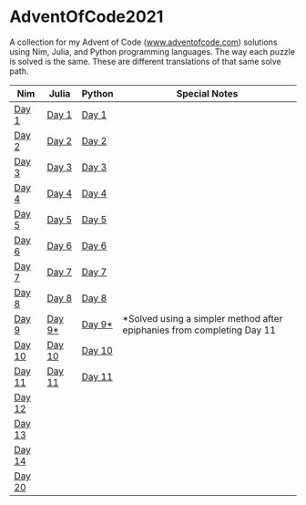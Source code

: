 # AdventOfCode2021
A collection for my Advent of Code (www.adventofcode.com) solutions using Nim, Julia, and Python programming languages. The way each puzzle is solved is the same. These are different translations of that same solve path.

| Nim | Julia | Python | Special Notes |
| --- | ----- | ------ | ------------- |
| [Day 1](https://github.com/genius487/AdventOfCode2021/blob/main/day01/n21d01.nim) | [Day 1](https://github.com/genius487/AdventOfCode2021/blob/main/day01/j21d01.jl) | [Day 1](https://github.com/genius487/AdventOfCode2021/blob/main/day01/p21d01.py) |
| [Day 2](https://github.com/genius487/AdventOfCode2021/blob/main/day02/n21d02.nim) | [Day 2](https://github.com/genius487/AdventOfCode2021/blob/main/day02/j21d02.jl) | [Day 2](https://github.com/genius487/AdventOfCode2021/blob/main/day02/p21d02.py) |
| [Day 3](https://github.com/genius487/AdventOfCode2021/blob/main/day03/n21d03.nim) | [Day 3](https://github.com/genius487/AdventOfCode2021/blob/main/day03/j21d03.jl) | [Day 3](https://github.com/genius487/AdventOfCode2021/blob/main/day03/p21d03.py) |
| [Day 4](https://github.com/genius487/AdventOfCode2021/blob/main/day04/n21d04.nim) | [Day 4](https://github.com/genius487/AdventOfCode2021/blob/main/day04/j21d04.jl) | [Day 4](https://github.com/genius487/AdventOfCode2021/blob/main/day04/p21d04.py) |
| [Day 5](https://github.com/genius487/AdventOfCode2021/blob/main/day05/n21d05.nim) | [Day 5](https://github.com/genius487/AdventOfCode2021/blob/main/day05/j21d05.jl) | [Day 5](https://github.com/genius487/AdventOfCode2021/blob/main/day05/p21d05.py) |
| [Day 6](https://github.com/genius487/AdventOfCode2021/blob/main/day06/n21d06.nim) | [Day 6](https://github.com/genius487/AdventOfCode2021/blob/main/day06/j21d06.jl) | [Day 6](https://github.com/genius487/AdventOfCode2021/blob/main/day06/p21d06.py) |
| [Day 7](https://github.com/genius487/AdventOfCode2021/blob/main/day07/n21d07.nim) | [Day 7](https://github.com/genius487/AdventOfCode2021/blob/main/day07/j21d07.jl) | [Day 7](https://github.com/genius487/AdventOfCode2021/blob/main/day07/p21d07.py) |
| [Day 8](https://github.com/genius487/AdventOfCode2021/blob/main/day08/n21d08.nim) | [Day 8](https://github.com/genius487/AdventOfCode2021/blob/main/day08/j21d08.jl) | [Day 8](https://github.com/genius487/AdventOfCode2021/blob/main/day08/p21d08.py) |
| [Day 9](https://github.com/genius487/AdventOfCode2021/blob/main/day09/n21d09.nim) | [Day 9*](https://github.com/genius487/AdventOfCode2021/blob/main/day09/j21d09.jl) | [Day 9*](https://github.com/genius487/AdventOfCode2021/blob/main/day09/p21d09.py) | *Solved using a simpler method after epiphanies from completing Day 11 |
| [Day 10](https://github.com/genius487/AdventOfCode2021/blob/main/day10/n21d10.nim) | [Day 10](https://github.com/genius487/AdventOfCode2021/blob/main/day10/j21d10.jl) | [Day 10](https://github.com/genius487/AdventOfCode2021/blob/main/day10/p21d10.py) |
| [Day 11](https://github.com/genius487/AdventOfCode2021/blob/main/day11/n21d11.nim) | [Day 11](https://github.com/genius487/AdventOfCode2021/blob/main/day11/j21d11.jl) | [Day 11](https://github.com/genius487/AdventOfCode2021/blob/main/day11/p21d11.py) |
| [Day 12](https://github.com/genius487/AdventOfCode2021/blob/main/day12/n21d12.nim) | 
| [Day 13](https://github.com/genius487/AdventOfCode2021/blob/main/day13/n21d13.nim) | 
| [Day 14](https://github.com/genius487/AdventOfCode2021/blob/main/day14/n21d14.nim) | 
| [Day 20](https://github.com/genius487/AdventOfCode2021/blob/main/day20/n21d20.nim) | 
